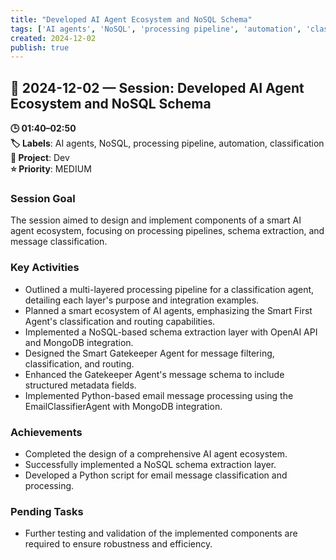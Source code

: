 ```yaml
---
title: "Developed AI Agent Ecosystem and NoSQL Schema"
tags: ['AI agents', 'NoSQL', 'processing pipeline', 'automation', 'classification']
created: 2024-12-02
publish: true
---
```


## 📅 2024-12-02 — Session: Developed AI Agent Ecosystem and NoSQL Schema

**🕒 01:40–02:50**  
**🏷️ Labels**: AI agents, NoSQL, processing pipeline, automation, classification  
**📂 Project**: Dev  
**⭐ Priority**: MEDIUM  


### Session Goal
The session aimed to design and implement components of a smart AI agent ecosystem, focusing on processing pipelines, schema extraction, and message classification.

### Key Activities
- Outlined a multi-layered processing pipeline for a classification agent, detailing each layer's purpose and integration examples.
- Planned a smart ecosystem of AI agents, emphasizing the Smart First Agent's classification and routing capabilities.
- Implemented a NoSQL-based schema extraction layer with OpenAI API and MongoDB integration.
- Designed the Smart Gatekeeper Agent for message filtering, classification, and routing.
- Enhanced the Gatekeeper Agent's message schema to include structured metadata fields.
- Implemented Python-based email message processing using the EmailClassifierAgent with MongoDB integration.

### Achievements
- Completed the design of a comprehensive AI agent ecosystem.
- Successfully implemented a NoSQL schema extraction layer.
- Developed a Python script for email message classification and processing.

### Pending Tasks
- Further testing and validation of the implemented components are required to ensure robustness and efficiency.
